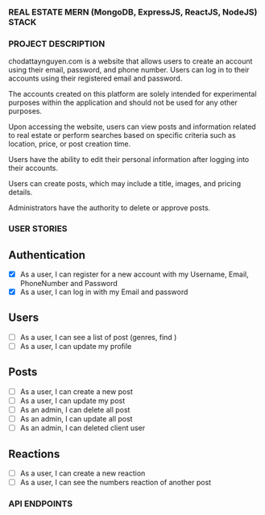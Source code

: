 ### REAL ESTATE MERN (MongoDB, ExpressJS, ReactJS, NodeJS) STACK

### PROJECT DESCRIPTION

chodattaynguyen.com is a website that allows users to create an account using their email, password, and phone number. Users can log in to their accounts using their registered email and password.

The accounts created on this platform are solely intended for experimental purposes within the application and should not be used for any other purposes.

Upon accessing the website, users can view posts and information related to real estate or perform searches based on specific criteria such as location, price, or post creation time.

Users have the ability to edit their personal information after logging into their accounts.

Users can create posts, which may include a title, images, and pricing details.

Administrators have the authority to delete or approve posts.

### USER STORIES

## Authentication

- [x] As a user, I can register for a new account with my Username, Email, PhoneNumber and Password
- [x] As a user, I can log in with my Email and password

## Users

- [ ] As a user, I can see a list of post (genres, find )
- [ ] As a user, I can update my profile

## Posts

- [ ] As a user, I can create a new post
- [ ] As a user, I can update my post
- [ ] As an admin, I can delete all post
- [ ] As an admin, I can update all post
- [ ] As an admin, I can deleted client user

## Reactions

- [ ] As a user, I can create a new reaction
- [ ] As a user, I can see the numbers reaction of another post

### API ENDPOINTS

